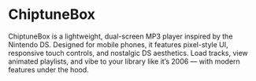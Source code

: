 # ChiptuneBox
ChiptuneBox is a lightweight, dual-screen MP3 player inspired by the Nintendo DS. Designed for mobile phones, it features pixel-style UI, responsive touch controls, and nostalgic DS aesthetics. Load tracks, view animated playlists, and vibe to your library like it’s 2006 — with modern features under the hood.
